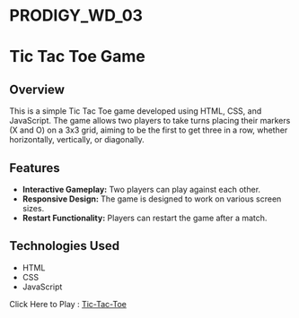 # PRODIGY_WD_03
# Tic Tac Toe Game

## Overview
This is a simple Tic Tac Toe game developed using HTML, CSS, and JavaScript. The game allows two players to take turns placing their markers (X and O) on a 3x3 grid, aiming to be the first to get three in a row, whether horizontally, vertically, or diagonally.

## Features
- **Interactive Gameplay:** Two players can play against each other.
- **Responsive Design:** The game is designed to work on various screen sizes.
- **Restart Functionality:** Players can restart the game after a match.

## Technologies Used
- HTML
- CSS
- JavaScript


Click Here to Play : <a href="https://sarubala-msbala4455.github.io/PRODIGY_WD_03/" >Tic-Tac-Toe</a>

